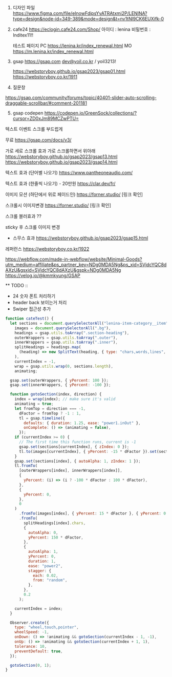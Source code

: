 1. 디자인 파일
   https://www.figma.com/file/eInowFdipsYvATRAtxmi2P/LENINA?type=design&node-id=349-389&mode=design&t=nv1tNl9CK6EUXifk-0

2. cafe24
   https://eclogin.cafe24.com/Shop/
   아이디 : lenina
   비밀번호 : Inditex11!!

   테스트 페이지
   PC https://lenina.kr/index_renewal.html
   MO https://m.lenina.kr/index_renewal.html

3. gsap
   https://gsap.com
   dev@yoil.co.kr / yoil3213!

   https://webstoryboy.github.io/gsap2023/gsap01.html
   https://webstoryboy.co.kr/1911

4. 질문창

https://gsap.com/community/forums/topic/40401-slider-auto-scrolling-draggable-scrollbar/#comment-201181

5. gsap codepen
   https://codepen.io/GreenSock/collections/?cursor=ZD0xJm89MCZwPTU=

텍스트 이벤트
스크롤 부드럽게

무료 https://gsap.com/docs/v3/

가로 세로 스크롤 효과
가로 스크롤하면서 위아래
https://webstoryboy.github.io/gsap2023/gsap13.html
https://webstoryboy.github.io/gsap2023/gsap14.html

텍스트 효과 (단어별 나오기)
https://www.pantheoneaudio.com/

텍스트 효과 (한줄씩 나오기) - 20만원
https://clar.dev/fr/

이미지 모션 (하단에서 위로 페이드인)
https://forner.studio/ [링크 확인]

스크롤시 이미지변경
https://forner.studio/ [링크 확인]

스크롤 블러효과
??

sticky 후 스크롤 이미지 변경

- 스무스 효과
  https://webstoryboy.github.io/gsap2023/gsap15.html

레퍼런스
https://webstoryboy.co.kr/1922

https://webflow.com/made-in-webflow/website/Minimal-Goods?utm_medium=affiliate&ps_partner_key=NDg0MDA5Ng&ps_xid=SVjdcYQC8dAXzU&gsxid=SVjdcYQC8dAXzU&gspk=NDg0MDA5Ng
https://velog.io/@kmmkyung/GSAP

\*\* TODO ::

- 24 숫자 폰트 처리하기
- header back 보이는거 처리
- Swiper 접근성 추가

```js
function cateTest() {
  let sections = document.querySelectorAll("lenina-item-category__item"),
    images = document.querySelectorAll(".bg"),
    headings = gsap.utils.toArray(".section-heading"),
    outerWrappers = gsap.utils.toArray(".outer"),
    innerWrappers = gsap.utils.toArray(".inner"),
    splitHeadings = headings.map(
      (heading) => new SplitText(heading, { type: "chars,words,lines", linesClass: "clip-text" })
    ),
    currentIndex = -1,
    wrap = gsap.utils.wrap(0, sections.length),
    animating;

  gsap.set(outerWrappers, { yPercent: 100 });
  gsap.set(innerWrappers, { yPercent: -100 });

  function gotoSection(index, direction) {
    index = wrap(index); // make sure it's valid
    animating = true;
    let fromTop = direction === -1,
      dFactor = fromTop ? -1 : 1,
      tl = gsap.timeline({
        defaults: { duration: 1.25, ease: "power1.inOut" },
        onComplete: () => (animating = false),
      });
    if (currentIndex >= 0) {
      // The first time this function runs, current is -1
      gsap.set(sections[currentIndex], { zIndex: 0 });
      tl.to(images[currentIndex], { yPercent: -15 * dFactor }).set(sections[currentIndex], { autoAlpha: 0 });
    }
    gsap.set(sections[index], { autoAlpha: 1, zIndex: 1 });
    tl.fromTo(
      [outerWrappers[index], innerWrappers[index]],
      {
        yPercent: (i) => (i ? -100 * dFactor : 100 * dFactor),
      },
      {
        yPercent: 0,
      },
      0
    )
      .fromTo(images[index], { yPercent: 15 * dFactor }, { yPercent: 0 }, 0)
      .fromTo(
        splitHeadings[index].chars,
        {
          autoAlpha: 0,
          yPercent: 150 * dFactor,
        },
        {
          autoAlpha: 1,
          yPercent: 0,
          duration: 1,
          ease: "power2",
          stagger: {
            each: 0.02,
            from: "random",
          },
        },
        0.2
      );

    currentIndex = index;
  }

  Observer.create({
    type: "wheel,touch,pointer",
    wheelSpeed: -1,
    onDown: () => !animating && gotoSection(currentIndex - 1, -1),
    onUp: () => !animating && gotoSection(currentIndex + 1, 1),
    tolerance: 10,
    preventDefault: true,
  });

  gotoSection(0, 1);
}
```

